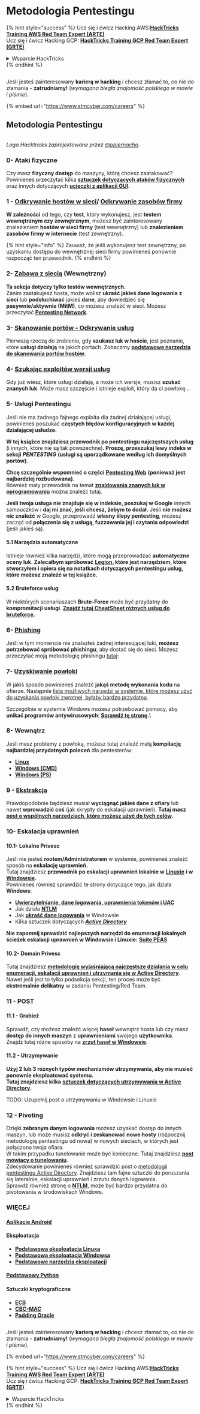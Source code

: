 # Metodologia Pentestingu

{% hint style="success" %}
Ucz się i ćwicz Hacking AWS:<img src="../.gitbook/assets/arte.png" alt="" data-size="line">[**HackTricks Training AWS Red Team Expert (ARTE)**](https://training.hacktricks.xyz/courses/arte)<img src="../.gitbook/assets/arte.png" alt="" data-size="line">\
Ucz się i ćwicz Hacking GCP: <img src="../.gitbook/assets/grte.png" alt="" data-size="line">[**HackTricks Training GCP Red Team Expert (GRTE)**<img src="../.gitbook/assets/grte.png" alt="" data-size="line">](https://training.hacktricks.xyz/courses/grte)

<details>

<summary>Wsparcie HackTricks</summary>

* Sprawdź [**plany subskrypcyjne**](https://github.com/sponsors/carlospolop)!
* **Dołącz do** 💬 [**grupy Discord**](https://discord.gg/hRep4RUj7f) lub [**grupy telegramowej**](https://t.me/peass) lub **śledź** nas na **Twitterze** 🐦 [**@hacktricks\_live**](https://twitter.com/hacktricks\_live)**.**
* **Podziel się trikami hackingowymi, przesyłając PR-y do** [**HackTricks**](https://github.com/carlospolop/hacktricks) i [**HackTricks Cloud**](https://github.com/carlospolop/hacktricks-cloud) repozytoriów github.

</details>
{% endhint %}

<figure><img src="../.gitbook/assets/image (1) (1) (1) (1) (1) (1) (1).png" alt=""><figcaption></figcaption></figure>

Jeśli jesteś zainteresowany **karierą w hacking** i chcesz złamać to, co nie do złamania - **zatrudniamy!** (_wymagana biegła znajomość polskiego w mowie i piśmie_).

{% embed url="https://www.stmcyber.com/careers" %}

## Metodologia Pentestingu

<figure><img src="../.gitbook/assets/HACKTRICKS-logo.svg" alt=""><figcaption></figcaption></figure>

_Loga Hacktricks zaprojektowane przez_ [_@ppiernacho_](https://www.instagram.com/ppieranacho/)_._

### 0- Ataki fizyczne

Czy masz **fizyczny dostęp** do maszyny, którą chcesz zaatakować? Powinieneś przeczytać kilka [**sztuczek dotyczących ataków fizycznych**](../hardware-physical-access/physical-attacks.md) oraz innych dotyczących [**ucieczki z aplikacji GUI**](../hardware-physical-access/escaping-from-gui-applications.md).

### 1 - [Odkrywanie hostów w sieci](pentesting-network/#discovering-hosts)/ [Odkrywanie zasobów firmy](external-recon-methodology/)

**W zależności** od tego, czy **test**, który wykonujesz, jest **testem wewnętrznym czy zewnętrznym**, możesz być zainteresowany znalezieniem **hostów w sieci firmy** (test wewnętrzny) lub **znalezieniem zasobów firmy w internecie** (test zewnętrzny).

{% hint style="info" %}
Zauważ, że jeśli wykonujesz test zewnętrzny, po uzyskaniu dostępu do wewnętrznej sieci firmy powinieneś ponownie rozpocząć ten przewodnik.
{% endhint %}

### **2-** [**Zabawa z siecią**](pentesting-network/) **(Wewnętrzny)**

**Ta sekcja dotyczy tylko testów wewnętrznych.**\
Zanim zaatakujesz hosta, może wolisz **ukraść jakieś dane logowania** **z sieci** lub **podsłuchiwać** jakieś **dane**, aby dowiedzieć się **pasywnie/aktywnie (MitM)**, co możesz znaleźć w sieci. Możesz przeczytać [**Pentesting Network**](pentesting-network/#sniffing).

### 3- [Skanowanie portów - Odkrywanie usług](pentesting-network/#scanning-hosts)

Pierwszą rzeczą do zrobienia, gdy **szukasz luk w hoście**, jest poznanie, które **usługi działają** na jakich portach. Zobaczmy [**podstawowe narzędzia do skanowania portów hostów**](pentesting-network/#scanning-hosts).

### **4-** [Szukając exploitów wersji usług](search-exploits.md)

Gdy już wiesz, które usługi działają, a może ich wersje, musisz **szukać znanych luk**. Może masz szczęście i istnieje exploit, który da ci powłokę...

### **5-** Usługi Pentestingu

Jeśli nie ma żadnego fajnego exploita dla żadnej działającej usługi, powinieneś poszukać **częstych błędów konfiguracyjnych w każdej działającej usłudze.**

**W tej książce znajdziesz przewodnik po pentestingu najczęstszych usług** (i innych, które nie są tak powszechne)**. Proszę, przeszukaj lewy indeks w sekcji** _**PENTESTING**_ **(usługi są uporządkowane według ich domyślnych portów).**

**Chcę szczególnie wspomnieć o części** [**Pentesting Web**](../network-services-pentesting/pentesting-web/) **(ponieważ jest najbardziej rozbudowana).**\
Również mały przewodnik na temat [**znajdowania znanych luk w oprogramowaniu**](search-exploits.md) można znaleźć tutaj.

**Jeśli twoja usługa nie znajduje się w indeksie, poszukaj w Google** innych samouczków i **daj mi znać, jeśli chcesz, żebym to dodał.** Jeśli **nie możesz nic znaleźć** w Google, przeprowadź **własny ślepy pentesting**, możesz zacząć od **połączenia się z usługą, fuzzowania jej i czytania odpowiedzi** (jeśli jakieś są).

#### 5.1 Narzędzia automatyczne

Istnieje również kilka narzędzi, które mogą przeprowadzać **automatyczne oceny luk**. **Zalecałbym spróbować** [**Legion**](https://github.com/carlospolop/legion)**, które jest narzędziem, które stworzyłem i opiera się na notatkach dotyczących pentestingu usług, które możesz znaleźć w tej książce.**

#### **5.2 Bruteforce usług**

W niektórych scenariuszach **Brute-Force** może być przydatny do **kompromitacji** **usługi**. [**Znajdź tutaj CheatSheet różnych usług do bruteforce**](brute-force.md)**.**

### 6- [Phishing](phishing-methodology/)

Jeśli w tym momencie nie znalazłeś żadnej interesującej luki, **możesz potrzebować spróbować phishingu**, aby dostać się do sieci. Możesz przeczytać moją metodologię phishingu [tutaj](phishing-methodology/):

### **7-** [**Uzyskiwanie powłoki**](reverse-shells/)

W jakiś sposób powinieneś znaleźć **jakąś metodę wykonania kodu** na ofierze. Następnie [lista możliwych narzędzi w systemie, które możesz użyć do uzyskania powłoki zwrotnej, byłaby bardzo przydatna](reverse-shells/).

Szczególnie w systemie Windows możesz potrzebować pomocy, aby **unikać programów antywirusowych**: [**Sprawdź tę stronę**](../windows-hardening/av-bypass.md)**.**\\

### 8- Wewnątrz

Jeśli masz problemy z powłoką, możesz tutaj znaleźć małą **kompilację najbardziej przydatnych poleceń** dla pentesterów:

* [**Linux**](../linux-hardening/useful-linux-commands.md)
* [**Windows (CMD)**](../windows-hardening/basic-cmd-for-pentesters.md)
* [**Windows (PS)**](../windows-hardening/basic-powershell-for-pentesters/)

### **9 -** [**Ekstrakcja**](exfiltration.md)

Prawdopodobnie będziesz musiał **wyciągnąć jakieś dane z ofiary** lub nawet **wprowadzić coś** (jak skrypty do eskalacji uprawnień). **Tutaj masz** [**post o wspólnych narzędziach, które możesz użyć do tych celów**](exfiltration.md)**.**

### **10- Eskalacja uprawnień**

#### **10.1- Lokalne Privesc**

Jeśli nie jesteś **rootem/Administratorem** w systemie, powinieneś znaleźć sposób na **eskalację uprawnień.**\
Tutaj znajdziesz **przewodnik po eskalacji uprawnień lokalnie w** [**Linuxie**](../linux-hardening/privilege-escalation/) **i w** [**Windowsie**](../windows-hardening/windows-local-privilege-escalation/)**.**\
Powinieneś również sprawdzić te strony dotyczące tego, jak działa **Windows**:

* [**Uwierzytelnianie, dane logowania, uprawnienia tokenów i UAC**](../windows-hardening/authentication-credentials-uac-and-efs/)
* Jak działa [**NTLM**](../windows-hardening/ntlm/)
* Jak [**ukraść dane logowania**](https://github.com/carlospolop/hacktricks/blob/master/generic-methodologies-and-resources/broken-reference/README.md) w Windowsie
* Kilka sztuczek dotyczących [_**Active Directory**_](../windows-hardening/active-directory-methodology/)

**Nie zapomnij sprawdzić najlepszych narzędzi do enumeracji lokalnych ścieżek eskalacji uprawnień w Windowsie i Linuxie:** [**Suite PEAS**](https://github.com/carlospolop/privilege-escalation-awesome-scripts-suite)

#### **10.2- Domain Privesc**

Tutaj znajdziesz [**metodologię wyjaśniającą najczęstsze działania w celu enumeracji, eskalacji uprawnień i utrzymania się w Active Directory**](../windows-hardening/active-directory-methodology/). Nawet jeśli jest to tylko podsekcja sekcji, ten proces może być **ekstremalnie delikatny** w zadaniu Pentesting/Red Team.

### 11 - POST

#### **11**.1 - Grabież

Sprawdź, czy możesz znaleźć więcej **haseł** wewnątrz hosta lub czy masz **dostęp do innych maszyn** z **uprawnieniami** swojego **użytkownika**.\
Znajdź tutaj różne sposoby na [**zrzut haseł w Windowsie**](https://github.com/carlospolop/hacktricks/blob/master/generic-methodologies-and-resources/broken-reference/README.md).

#### 11.2 - Utrzymywanie

**Użyj 2 lub 3 różnych typów mechanizmów utrzymywania, aby nie musieć ponownie eksploatować systemu.**\
**Tutaj znajdziesz kilka** [**sztuczek dotyczących utrzymywania w Active Directory**](../windows-hardening/active-directory-methodology/#persistence)**.**

TODO: Uzupełnij post o utrzymywaniu w Windowsie i Linuxie

### 12 - Pivoting

Dzięki **zebranym danym logowania** możesz uzyskać dostęp do innych maszyn, lub może musisz **odkryć i zeskanować nowe hosty** (rozpocznij metodologię pentestingu od nowa) w nowych sieciach, w których jest połączona twoja ofiara.\
W takim przypadku tunelowanie może być konieczne. Tutaj znajdziesz [**post mówiący o tunelowaniu**](tunneling-and-port-forwarding.md).\
Zdecydowanie powinieneś również sprawdzić post o [metodologii pentestingu Active Directory](../windows-hardening/active-directory-methodology/). Znajdziesz tam fajne sztuczki do poruszania się lateralnie, eskalacji uprawnień i zrzutu danych logowania.\
Sprawdź również stronę o [**NTLM**](../windows-hardening/ntlm/), może być bardzo przydatna do pivotowania w środowiskach Windows.

### WIĘCEJ

#### [Aplikacje Android](../mobile-pentesting/android-app-pentesting/)

#### **Eksploatacja**

* [**Podstawowa eksploatacja Linuxa**](broken-reference/)
* [**Podstawowa eksploatacja Windowsa**](../binary-exploitation/windows-exploiting-basic-guide-oscp-lvl.md)
* [**Podstawowe narzędzia eksploatacji**](../binary-exploitation/basic-stack-binary-exploitation-methodology/tools/)

#### [**Podstawowy Python**](python/)

#### **Sztuczki kryptograficzne**

* [**ECB**](../crypto-and-stego/electronic-code-book-ecb.md)
* [**CBC-MAC**](../crypto-and-stego/cipher-block-chaining-cbc-mac-priv.md)
* [**Padding Oracle**](../crypto-and-stego/padding-oracle-priv.md)

<figure><img src="../.gitbook/assets/image (1) (1) (1) (1) (1) (1) (1).png" alt=""><figcaption></figcaption></figure>

Jeśli jesteś zainteresowany **karierą w hacking** i chcesz złamać to, co nie do złamania - **zatrudniamy!** (_wymagana biegła znajomość polskiego w mowie i piśmie_).

{% embed url="https://www.stmcyber.com/careers" %}

{% hint style="success" %}
Ucz się i ćwicz Hacking AWS:<img src="../.gitbook/assets/arte.png" alt="" data-size="line">[**HackTricks Training AWS Red Team Expert (ARTE)**](https://training.hacktricks.xyz/courses/arte)<img src="../.gitbook/assets/arte.png" alt="" data-size="line">\
Ucz się i ćwicz Hacking GCP: <img src="../.gitbook/assets/grte.png" alt="" data-size="line">[**HackTricks Training GCP Red Team Expert (GRTE)**<img src="../.gitbook/assets/grte.png" alt="" data-size="line">](https://training.hacktricks.xyz/courses/grte)

<details>

<summary>Wsparcie HackTricks</summary>

* Sprawdź [**plany subskrypcyjne**](https://github.com/sponsors/carlospolop)!
* **Dołącz do** 💬 [**grupy Discord**](https://discord.gg/hRep4RUj7f) lub [**grupy telegramowej**](https://t.me/peass) lub **śledź** nas na **Twitterze** 🐦 [**@hacktricks\_live**](https://twitter.com/hacktricks\_live)**.**
* **Podziel się trikami hackingowymi, przesyłając PR-y do** [**HackTricks**](https://github.com/carlospolop/hacktricks) i [**HackTricks Cloud**](https://github.com/carlospolop/hacktricks-cloud) repozytoriów github.

</details>
{% endhint %}
